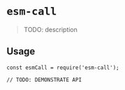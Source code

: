 # `esm-call`

> TODO: description

## Usage

```
const esmCall = require('esm-call');

// TODO: DEMONSTRATE API
```
